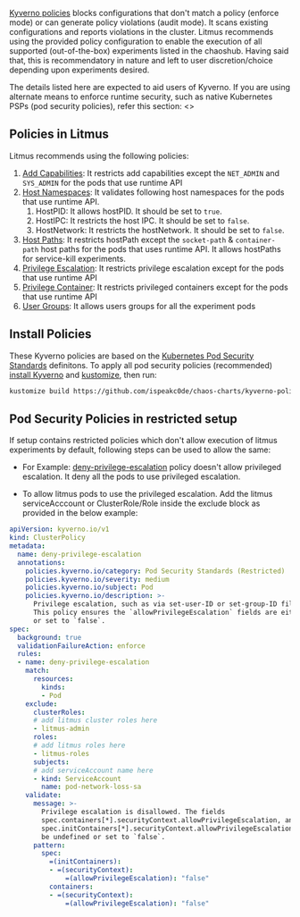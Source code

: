 [Kyverno policies](https://kyverno.io/policies/pod-security/) blocks configurations that don't match a policy (enforce mode) or can generate policy violations (audit mode). It scans existing configurations and reports violations in the cluster. 
Litmus recommends using the provided policy configuration to enable the execution of all supported (out-of-the-box) experiments listed in the chaoshub. Having said that, this is recommendatory in nature and left to user discretion/choice depending upon experiments desired.  

The details listed here are expected to aid users of Kyverno. If you are using alternate means to enforce runtime security, such as native Kubernetes PSPs (pod security policies), refer this section: <> 

## Policies in Litmus

Litmus recommends using the following policies:

1. [Add Capabilities](https://github.com/ispeakc0de/chaos-charts/blob/kyverno-policies/security/kyverno-policies/allow-capabilities.yaml): It restricts add capabilities except the `NET_ADMIN` and `SYS_ADMIN` for the pods that use runtime API
1. [Host Namespaces](https://github.com/ispeakc0de/chaos-charts/blob/kyverno-policies/security/kyverno-policies/allow-host-namespaces.yaml): It validates following host namespaces for the pods that use runtime API.
    1. HostPID: It allows hostPID. It should be set to `true`.
    1. HostIPC: It restricts the host IPC. It should be set to `false`.
    1. HostNetwork: It restricts the hostNetwork. It should be set to `false`.
1. [Host Paths](https://github.com/ispeakc0de/chaos-charts/blob/kyverno-policies/security/kyverno-policies/allow-host-paths.yaml): It restricts hostPath except the `socket-path` & `container-path` host paths for the pods that uses runtime API. It allows hostPaths for service-kill experiments.
1. [Privilege Escalation](https://github.com/ispeakc0de/chaos-charts/blob/kyverno-policies/security/kyverno-policies/allow-privilege-escalation.yaml): It restricts privilege escalation except for the pods that use runtime API
1. [Privilege Container](https://github.com/ispeakc0de/chaos-charts/blob/kyverno-policies/security/kyverno-policies/allow-privileged-containers.yaml): It restricts privileged containers except for the pods that use runtime API
1. [User Groups](https://github.com/ispeakc0de/chaos-charts/blob/kyverno-policies/security/kyverno-policies/allow-user-groups.yaml): It allows users groups for all the experiment pods

## Install Policies

These Kyverno policies are based on the [Kubernetes Pod Security Standards](https://kubernetes.io/docs/concepts/security/pod-security-standards/) definitons. To apply all pod security policies (recommended) [install Kyverno](https://kyverno.io/docs/installation/) and [kustomize](https://kubectl.docs.kubernetes.io/installation/kustomize/binaries/), then run:

```bash
kustomize build https://github.com/ispeakc0de/chaos-charts/kyverno-policies/security/kyverno | kubectl apply -f -
```

## Pod Security Policies in restricted setup

If setup contains restricted policies which don't allow execution of litmus experiments by default, following steps can be used to allow the same: 

- For Example: [deny-privilege-escalation](https://kyverno.io/policies/pod-security/restricted/deny-privilege-escalation/deny-privilege-escalation/) policy doesn't allow privileged escalation. It deny all the pods to use privileged escalation.

- To allow litmus pods to use the privileged escalation. Add the litmus serviceAcccount or ClusterRole/Role inside the exclude block as provided in the below example:

[embedmd]:# (https://raw.githubusercontent.com/litmuschaos/litmus/master/mkdocs/docs/experiments/concepts/security/restricted-policies.yaml yaml)
```yaml
apiVersion: kyverno.io/v1
kind: ClusterPolicy
metadata:
  name: deny-privilege-escalation
  annotations:
    policies.kyverno.io/category: Pod Security Standards (Restricted)
    policies.kyverno.io/severity: medium
    policies.kyverno.io/subject: Pod
    policies.kyverno.io/description: >-
      Privilege escalation, such as via set-user-ID or set-group-ID file mode, should not be allowed.
      This policy ensures the `allowPrivilegeEscalation` fields are either undefined
      or set to `false`.      
spec:
  background: true
  validationFailureAction: enforce
  rules:
  - name: deny-privilege-escalation
    match:
      resources:
        kinds:
        - Pod
    exclude:
      clusterRoles:
      # add litmus cluster roles here
      - litmus-admin
      roles:
      # add litmus roles here
      - litmus-roles
      subjects:
      # add serviceAccount name here
      - kind: ServiceAccount
        name: pod-network-loss-sa
    validate:
      message: >-
        Privilege escalation is disallowed. The fields
        spec.containers[*].securityContext.allowPrivilegeEscalation, and
        spec.initContainers[*].securityContext.allowPrivilegeEscalation must
        be undefined or set to `false`.        
      pattern:
        spec:
          =(initContainers):
          - =(securityContext):
              =(allowPrivilegeEscalation): "false"
          containers:
          - =(securityContext):
              =(allowPrivilegeEscalation): "false"
```